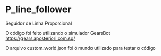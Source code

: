 # P_line_follower
Seguidor de Linha Proporcional

O código foi feito utilizando o simulador GearsBot
https://gears.aposteriori.com.sg/

O arquivo custom_world.json foi ó mundo utilizado para testar o código 
